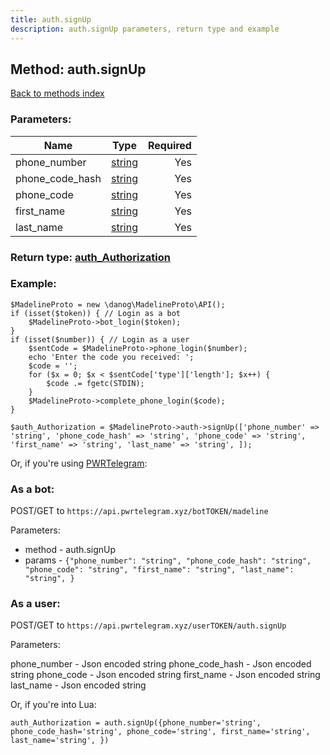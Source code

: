 ```yaml
---
title: auth.signUp
description: auth.signUp parameters, return type and example
---
```

## Method: auth.signUp  
[Back to methods index](index.md)


### Parameters:

| Name     |    Type       | Required |
|----------|:-------------:|---------:|
|phone\_number|[string](../types/string.md) | Yes|
|phone\_code\_hash|[string](../types/string.md) | Yes|
|phone\_code|[string](../types/string.md) | Yes|
|first\_name|[string](../types/string.md) | Yes|
|last\_name|[string](../types/string.md) | Yes|


### Return type: [auth\_Authorization](../types/auth_Authorization.md)

### Example:


```
$MadelineProto = new \danog\MadelineProto\API();
if (isset($token)) { // Login as a bot
    $MadelineProto->bot_login($token);
}
if (isset($number)) { // Login as a user
    $sentCode = $MadelineProto->phone_login($number);
    echo 'Enter the code you received: ';
    $code = '';
    for ($x = 0; $x < $sentCode['type']['length']; $x++) {
        $code .= fgetc(STDIN);
    }
    $MadelineProto->complete_phone_login($code);
}

$auth_Authorization = $MadelineProto->auth->signUp(['phone_number' => 'string', 'phone_code_hash' => 'string', 'phone_code' => 'string', 'first_name' => 'string', 'last_name' => 'string', ]);
```

Or, if you're using [PWRTelegram](https://pwrtelegram.xyz):

### As a bot:

POST/GET to `https://api.pwrtelegram.xyz/botTOKEN/madeline`

Parameters:

* method - auth.signUp
* params - `{"phone_number": "string", "phone_code_hash": "string", "phone_code": "string", "first_name": "string", "last_name": "string", }`



### As a user:

POST/GET to `https://api.pwrtelegram.xyz/userTOKEN/auth.signUp`

Parameters:

phone_number - Json encoded string
phone_code_hash - Json encoded string
phone_code - Json encoded string
first_name - Json encoded string
last_name - Json encoded string



Or, if you're into Lua:

```
auth_Authorization = auth.signUp({phone_number='string', phone_code_hash='string', phone_code='string', first_name='string', last_name='string', })
```

